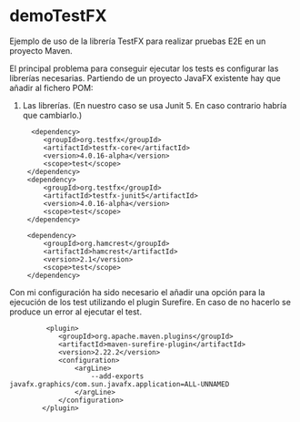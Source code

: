 # demoTestFX

Ejemplo de uso de la librería TestFX para realizar pruebas E2E en un proyecto Maven. 

El principal problema para conseguir ejecutar los tests es configurar las librerías necesarias. Partiendo de un proyecto JavaFX existente hay que añadir al fichero POM:

1. Las librerías. (En nuestro caso se usa Junit 5. En caso contrario habría que cambiarlo.)

         <dependency>
            <groupId>org.testfx</groupId>
            <artifactId>testfx-core</artifactId>
            <version>4.0.16-alpha</version>
            <scope>test</scope>
        </dependency>
        <dependency>
            <groupId>org.testfx</groupId>
            <artifactId>testfx-junit5</artifactId>
            <version>4.0.16-alpha</version>
            <scope>test</scope>
        </dependency>

        <dependency>
            <groupId>org.hamcrest</groupId>
            <artifactId>hamcrest</artifactId>
            <version>2.1</version>
            <scope>test</scope>
        </dependency>

Con mi configuración ha sido necesario el añadir una opción para la ejecución de los test utilizando el plugin Surefire. En caso de no hacerlo se produce un error al ejecutar el test.

             <plugin>
                <groupId>org.apache.maven.plugins</groupId>
                <artifactId>maven-surefire-plugin</artifactId>
                <version>2.22.2</version>
                <configuration>
                    <argLine>
                        --add-exports javafx.graphics/com.sun.javafx.application=ALL-UNNAMED
                    </argLine>
                </configuration>
            </plugin>

